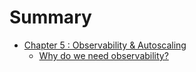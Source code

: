 # Summary

* [Chapter 5 : Observability & Autoscaling](chapter_5/01_introduction.md)
    * [Why do we need observability?](chapter_5/02_Why_do_we_need_observation.md)
